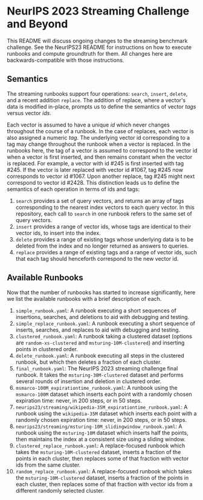 # NeurIPS 2023 Streaming Challenge and Beyond

This README will discuss ongoing changes to the streaming benchmark challenge. See the NeurIPS23 README for instructions on how to execute runbooks and compute groundtruth for them. All changes here are backwards-compatible with those instructions. 

## Semantics
 
The streaming runbooks support four operations: `search`, `insert`, `delete`, and a recent addition `replace`. The addition of replace, where a vector's data is modified in-place, prompts us to define the semantics of vector *tags* versus vector *ids*. 

Each vector is assumed to have a unique *id* which never changes throughout the course of a runbook. In the case of replaces, each vector is also assigned a numeric *tag*. The underlying vector id corresponding to a tag may change throughout the runbook when a vector is replaced. In the runbooks here, the tag of a vector is assumed to correspond to the vector id when a vector is first inserted, and then remains constant when the vector is replaced. For example, a vector with id #245 is first inserted with tag #245. If the vector is later replaced with vector id #1067, tag #245 now corresponds to vector id #1067. Upon another replace, tag #245 might next correspond to vector id #2428. This distinction leads us to define the semantics of each operation in terms of ids and tags:

1. `search` provides a set of query vectors, and returns an array of tags corresponding to the nearest index vectors to each query vector. In this repository, each call to `search` in one runbook refers to the same set of query vectors.
2. `insert` provides a range of vector ids, whose tags are identical to their vector ids, to insert into the index.
3. `delete` provides a range of existing tags whose underlying data is to be deleted from the index and no longer returned as answers to queries.
4. `replace` provides a range of existing tags and a range of vector ids, such that each tag should henceforth correspond to the new vector id. 

## Available Runbooks

Now that the number of runbooks has started to increase significantly, here we list the available runbooks with a brief description of each. 

1. `simple_runbook.yaml`: A runbook executing a short sequences of insertions, searches, and deletions to aid with debugging and testing.
2. `simple_replace_runbook.yaml`: A runbook executing a short sequence of inserts, searches, and replaces to aid with debugging and testing.
3. `clustered_runbook.yaml`: A runbook taking a clustered dataset (options are `random-xs-clustered` and `msturing-10M-clustered`) and inserting points in clustered order.
4. `delete_runbook.yaml`: A runbook executing all steps in the clustered runbook, but which then deletes a fraction of each cluster.
5. `final_runbook.yaml`: The NeurIPS 2023 streaming challenge final runbook. It takes the `msturing-30M-clustered` dataset and performs several rounds of insertion and deletion in clustered order.
6. `msmarco-100M_expirationtime_runbook.yaml`: A runbook using the `msmarco-100M` dataset which inserts each point with a randomly chosen expiration time: never, in 200 steps, or in 50 steps.
7. `neurips23/streaming/wikipedia-35M_expirationtime_runbook.yaml`: A runbook using the `wikipedia-35M` dataset which inserts each point with a randomly chosen expiration time: never, in 200 steps, or in 50 steps.
8. `neurips23/streaming/msturing-10M_slidingwindow_runbook.yaml`: A runbook using the `msturing-10M` dataset which inserts half the points, then maintains the index at a consistent size using a sliding window. 
9. `clustered_replace_runbook.yaml`: A replace-focused runbook which takes the `msturing-10M-clustered` dataset, inserts a fraction of the points in each cluster, then replaces some of that fraction with vector ids from the same cluster.
10. `random_replace_runbook.yaml`: A replace-focused runbook which takes the `msturing-10M-clustered` dataset, inserts a fraction of the points in each cluster, then replaces some of that fraction with vector ids from a different randomly selected cluster.
